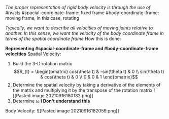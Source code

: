 *The proper representation of rigid body velocity is through the use of #twists*
#spacial-coordinate-frame: fixed frame
#body-coordinate-frame: moving frame, in this case, rotating

*Typically, we want to describe all velocities of moving joints relative to another. In this sense, we want the velocity of the body coordinate frame in terms of the spatial coordinate frame*
How this is done:

**Representing #spacial-coordinate-frame and #body-coordinate-frame velocities**
Spatial Velocity:
1. Build the 3-D rotation matrix $$R_{t} = \begin{bmatrix}  cos(\theta t) & -sin(\theta t) & 0 \\ sin(\theta t) & cos(\theta t) & 0 \\ 0 & 0 & 1 \end{bmatrix}$$
2. Determine the spatial velocity by taking a derivative of the elements of the matrix and multiplying it by the transpose of the rotation matrix
![[Pasted image 20210916180132.png]]
3. Determine $\omega$ **I Don't understand this**

Body Velocity:
![[Pasted image 20210916182059.png]]




